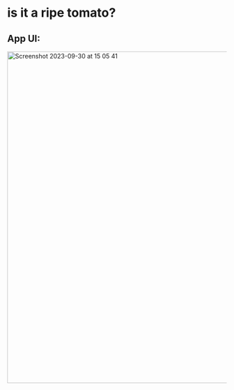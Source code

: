 # is it a ripe tomato?

## App UI:

<img width="762" alt="Screenshot 2023-09-30 at 15 05 41" src="https://github.com/andtr-2021/is-it-a-ripe-tomato-fast.ai-streamlit/assets/79509067/0ad0c40f-5d03-4d4f-83f6-ae98c31a2c4a">
